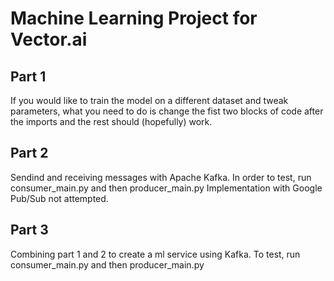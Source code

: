 # Machine Learning Project for Vector.ai

## Part 1
If you would like to train the model on a different dataset and tweak parameters, what you need to do is change the fist two blocks of code after the imports and the rest should (hopefully) work.

## Part 2
Sendind and receiving messages with Apache Kafka. In order to test, run consumer_main.py and then producer_main.py
Implementation with Google Pub/Sub not attempted.

## Part 3
Combining part 1 and 2 to create a ml service using Kafka.
To test, run consumer_main.py and then producer_main.py